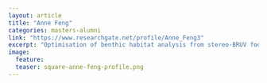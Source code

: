 ```yaml
---
layout: article
title: "Anne Feng"
categories: masters-alumni
link: "https://www.researchgate.net/profile/Anne_Feng3"
excerpt: "Optimisation of benthic habitat analysis from stereo-BRUV footage (2018)"
image:
  feature: 
  teaser: square-anne-feng-profile.png
---
```

